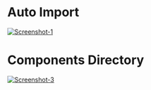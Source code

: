# Auto Import

<a href="https://ibb.co/1Kc7xLp"><img src="https://i.ibb.co/1Kc7xLp/Screenshot-1.png" alt="Screenshot-1" border="0"></a>

# Components Directory

<a href="https://ibb.co/m82CwHQ"><img src="https://i.ibb.co/m82CwHQ/Screenshot-3.png" alt="Screenshot-3" border="0"></a>